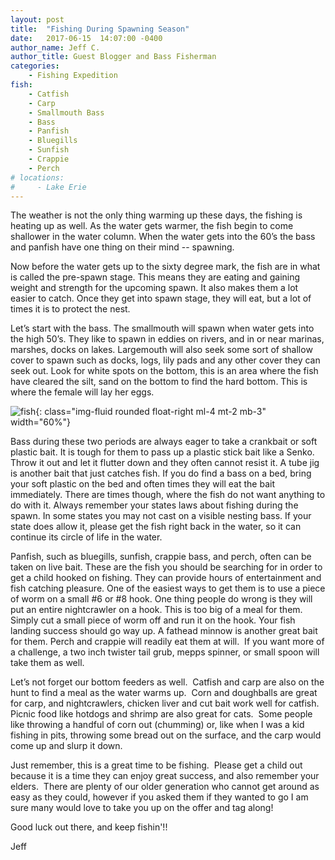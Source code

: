 ```yaml
---
layout: post
title:  "Fishing During Spawning Season"
date:   2017-06-15  14:07:00 -0400
author_name: Jeff C.
author_title: Guest Blogger and Bass Fisherman
categories: 
    - Fishing Expedition
fish: 
    - Catfish
    - Carp
    - Smallmouth Bass
    - Bass
    - Panfish
    - Bluegills
    - Sunfish
    - Crappie
    - Perch
# locations:
#     - Lake Erie
---
```



The weather is not the only thing warming up these days, the fishing is heating up as well. As the water gets warmer, the fish begin to come shallower in the water column. When the water gets into the 60’s the bass and panfish have one thing on their mind -- spawning.

Now before the water gets up to the sixty degree mark, the fish are in what is called the pre-spawn stage. This means they are eating and gaining weight and strength for the upcoming spawn. It also makes them a lot easier to catch. Once they get into spawn stage, they will eat, but a lot of times it is to protect the nest.

Let’s start with the bass. The smallmouth will spawn when water gets into the high 50’s. They like to spawn in eddies on rivers, and in or near marinas, marshes, docks on lakes. Largemouth will also seek some sort of shallow cover to spawn such as docks, logs, lily pads and any other cover they can seek out. Look for white spots on the bottom, this is an area where the fish have cleared the silt, sand on the bottom to find the hard bottom. This is where the female will lay her eggs.


![fish](/assets/images/blog--maa.jpg){: class="img-fluid rounded float-right ml-4 mt-2 mb-3" width="60%"}


Bass during these two periods are always eager to take a crankbait or soft plastic bait. It is tough for them to pass up a plastic stick bait like a Senko. Throw it out and let it flutter down and they often cannot resist it. A tube jig is another bait that just catches fish. If you do find a bass on a bed, bring your soft plastic on the bed and often times they will eat the bait immediately. There are times though, where the fish do not want anything to do with it. Always remember your states laws about fishing during the spawn. In some states you may not cast on a visible nesting bass. If your state does allow it, please get the fish right back in the water, so it can continue its circle of life in the water.

Panfish, such as bluegills, sunfish, crappie bass, and perch, often can be taken on live bait. These are the fish you should be searching for in order to get a child hooked on fishing. They can provide hours of entertainment and fish catching pleasure. One of the easiest ways to get them is to use a piece of worm on a small #6 or #8 hook. One thing people do wrong is they will put an entire nightcrawler on a hook. This is too big of a meal for them. Simply cut a small piece of worm off and run it on the hook. Your fish landing success should go way up. A fathead minnow is another great bait for them. Perch and crappie will readily eat them at will.  If you want more of a challenge, a two inch twister tail grub, mepps spinner, or small spoon will take them as well.

Let’s not forget our bottom feeders as well.  Catfish and carp are also on the hunt to find a meal as the water warms up.  Corn and doughballs are great for carp, and nightcrawlers, chicken liver and cut bait work well for catfish.  Picnic food like hotdogs and shrimp are also great for cats.  Some people like throwing a handful of corn out (chumming) or, like when I was a kid fishing in pits, throwing some bread out on the surface, and the carp would come up and slurp it down.

Just remember, this is a great time to be fishing.  Please get a child out because it is a time they can enjoy great success, and also remember your elders.  There are plenty of our older generation who cannot get around as easy as they could, however if you asked them if they wanted to go I am sure many would love to take you up on the offer and tag along!

Good luck out there, and keep fishin'!!

Jeff